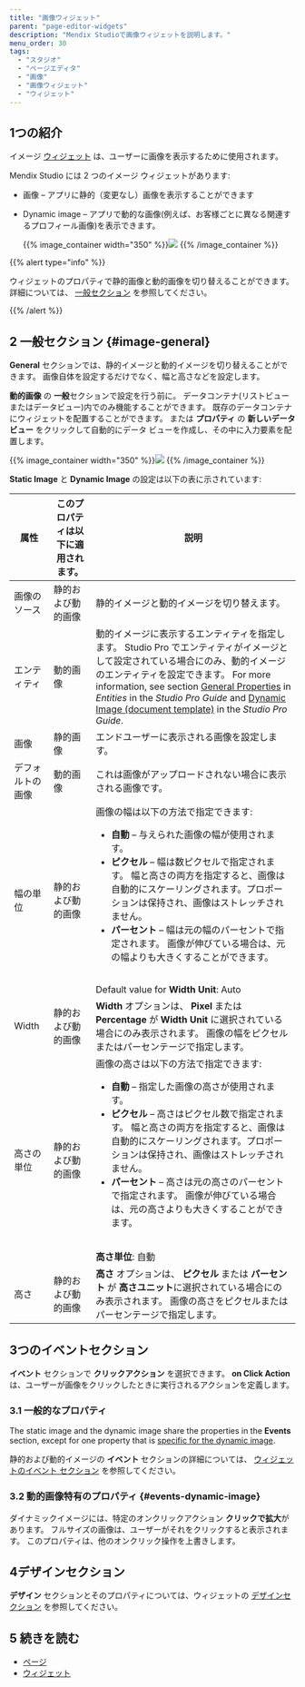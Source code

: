 ```yaml
---
title: "画像ウィジェット"
parent: "page-editor-widgets"
description: "Mendix Studioで画像ウィジェットを説明します。"
menu_order: 30
tags:
  - "スタジオ"
  - "ページエディタ"
  - "画像"
  - "画像ウィジェット"
  - "ウィジェット"
---
```


## 1つの紹介

イメージ [ウィジェット](page-editor-widgets) は、ユーザーに画像を表示するために使用されます。

Mendix Studio には 2 つのイメージ ウィジェットがあります:

* 画像 – アプリに静的（変更なし）画像を表示することができます
*  Dynamic image – アプリで動的な画像(例えば、お客様ごとに異なる関連するプロフィール画像)を表示できます。

   {{% image_container width="350" %}}![](attachments/page-editor-widgets-images/image-widgets.png)
   {{% /image_container %}}

{{% alert type="info" %}}

ウィジェットのプロパティで静的画像と動的画像を切り替えることができます。 詳細については、 [一般セクション](#image-general) を参照してください。

{{% /alert %}}

## 2 一般セクション {#image-general}

**General** セクションでは、静的イメージと動的イメージを切り替えることができます。 画像自体を設定するだけでなく、幅と高さなどを設定します。

**動的画像** の **一般**セクションで設定を行う前に。 データコンテナ(リストビューまたはデータビュー)内でのみ機能することができます。 既存のデータコンテナにウィジェットを配置することができます。 または **プロパティ** の **新しいデータ ビュー** をクリックして自動的にデータ ビューを作成し、その中に入力要素を配置します。

{{% image_container width="350" %}}![](attachments/page-editor-widgets-images/dynamic-image-data-view.png)
{{% /image_container %}}

**Static Image** と **Dynamic Image** の設定は以下の表に示されています:

| 属性       | このプロパティは以下に適用されます。 | 説明                                                                                                                                                                                                                                                                                                                                                 |
| -------- | ------------------ | -------------------------------------------------------------------------------------------------------------------------------------------------------------------------------------------------------------------------------------------------------------------------------------------------------------------------------------------------- |
| 画像のソース   | 静的および動的画像          | 静的イメージと動的イメージを切り替えます。                                                                                                                                                                                                                                                                                                                              |
| エンティティ   | 動的画像               | 動的イメージに表示するエンティティを指定します。 Studio Pro でエンティティがイメージとして設定されている場合にのみ、動的イメージのエンティティを設定できます。 For more information, see section [General Properties](/refguide/entities#entities-general-properties) in *Entities* in the *Studio Pro Guide* and [Dynamic Image (document template)](/refguide/dynamic-image-document-template) in the *Studio Pro Guide*. |
| 画像       | 静的画像               | エンドユーザーに表示される画像を設定します。                                                                                                                                                                                                                                                                                                                             |
| デフォルトの画像 | 動的画像               | これは画像がアップロードされない場合に表示される画像です。                                                                                                                                                                                                                                                                                                                      |
| 幅の単位     | 静的および動的画像          | 画像の幅は以下の方法で指定できます:  <br /><ul><li>**自動** – 与えられた画像の幅が使用されます。</li><li>**ピクセル** – 幅は数ピクセルで指定されます。 幅と高さの両方を指定すると、画像は自動的にスケーリングされます。プロポーションは保持され、画像はストレッチされません。</li><li>**パーセント** – 幅は元の幅のパーセントで指定されます。 画像が伸びている場合は、元の幅よりも大きくすることができます。</li></ul><br />Default value for **Width Unit**: Auto                                                                                                                                                                                                                                        |
| Width    | 静的および動的画像          | **Width** オプションは、 **Pixel** または **Percentage** が **Width Unit** に選択されている場合にのみ表示されます。 画像の幅をピクセルまたはパーセンテージで指定します。                                                                                                                                                                                                                                    |
| 高さの単位    | 静的および動的画像          | 画像の高さは以下の方法で指定できます:  <br /><ul><li>**自動** – 指定した画像の高さが使用されます。</li><li>**ピクセル** – 高さはピクセル数で指定されます。 幅と高さの両方を指定すると、画像は自動的にスケーリングされます。プロポーションは保持され、画像はストレッチされません。</li><li>**パーセント** – 高さは元の高さのパーセントで指定されます。 画像が伸びている場合は、元の高さよりも大きくすることができます。</li></ul><br />**高さ単位**: 自動                                                                                                                                                                                                                                                                 |
| 高さ       | 静的および動的画像          | **高さ** オプションは、 **ピクセル** または **パーセント** が **高さユニット**に選択されている場合にのみ表示されます。 画像の高さをピクセルまたはパーセンテージで指定します。                                                                                                                                                                                                                                                 |

## 3つのイベントセクション

**イベント** セクションで **クリックアクション** を選択できます。 **on Click Action** は、ユーザーが画像をクリックしたときに実行されるアクションを定義します。

### 3.1 一般的なプロパティ

The static image and the dynamic image share the properties in the **Events** section, except for one property that is [specific for the dynamic image](#events-dynamic-image).

静的および動的イメージの **イベント** セクションの詳細については、 [ウィジェットのイベント セクション](page-editor-widgets-events-section) を参照してください。

### 3.2 動的画像特有のプロパティ {#events-dynamic-image}

ダイナミックイメージには、特定のオンクリックアクション **クリックで拡大**があります。 フルサイズの画像は、ユーザーがそれをクリックすると表示されます。 このプロパティは、他のオンクリック操作を上書きします。

## 4デザインセクション

**デザイン** セクションとそのプロパティについては、ウィジェットの [デザインセクション](page-editor-widgets-design-section) を参照してください。

## 5 続きを読む

* [ページ](page-editor)
* [ウィジェット](page-editor-widgets)
